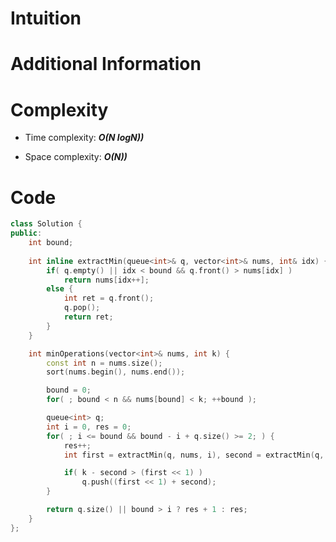 # Intuition

# Additional Information

# Complexity
- Time complexity: ***O(N logN))***
<!-- Add your time complexity here, e.g. $$O(n)$$ -->

- Space complexity: ***O(N))***
<!-- Add your space complexity here, e.g. $$O(n)$$ -->

# Code
```cpp
class Solution {
public:
    int bound;
    
    int inline extractMin(queue<int>& q, vector<int>& nums, int& idx) {
        if( q.empty() || idx < bound && q.front() > nums[idx] )
            return nums[idx++];
        else {
            int ret = q.front();
            q.pop();
            return ret;
        }
    }

    int minOperations(vector<int>& nums, int k) {
        const int n = nums.size();
        sort(nums.begin(), nums.end());

        bound = 0;
        for( ; bound < n && nums[bound] < k; ++bound );

        queue<int> q;
        int i = 0, res = 0;
        for( ; i <= bound && bound - i + q.size() >= 2; ) {
            res++;
            int first = extractMin(q, nums, i), second = extractMin(q, nums, i);

            if( k - second > (first << 1) )
                q.push((first << 1) + second);
        }

        return q.size() || bound > i ? res + 1 : res;
    }
};
```
